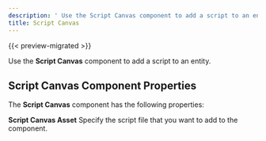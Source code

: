 ```yaml
---
description: ' Use the Script Canvas component to add a script to an entity in Open 3D Engine. '
title: Script Canvas
---
```


{{< preview-migrated >}}

Use the **Script Canvas** component to add a script to an entity\.

## Script Canvas Component Properties 

The **Script Canvas** component has the following properties:

**Script Canvas Asset**
Specify the script file that you want to add to the component\.
